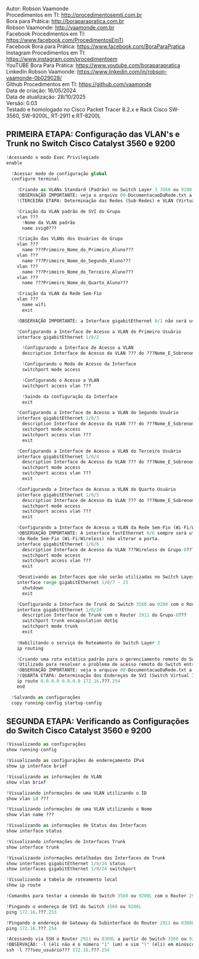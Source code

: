 Autor: Robson Vaamonde<br>
Procedimentos em TI: http://procedimentosemti.com.br<br>
Bora para Prática: http://boraparapratica.com.br<br>
Robson Vaamonde: http://vaamonde.com.br<br>
Facebook Procedimentos em TI: https://www.facebook.com/ProcedimentosEmTi<br>
Facebook Bora para Prática: https://www.facebook.com/BoraParaPratica<br>
Instagram Procedimentos em TI: https://www.instagram.com/procedimentoem<br>
YouTUBE Bora Para Prática: https://www.youtube.com/boraparapratica<br>
LinkedIn Robson Vaamonde: https://www.linkedin.com/in/robson-vaamonde-0b029028/<br>
Github Procedimentos em TI: https://github.com/vaamonde<br>
Data de criação: 16/05/2024<br>
Data de atualização: 28/10/2025<br>
Versão: 0.03<br>
Testado e homologado no Cisco Packet Tracer 8.2.x e Rack Cisco SW-3560, SW-9200L, RT-2911 e RT-8200L

## PRIMEIRA ETAPA: Configuração das VLAN's e Trunk no Switch Cisco Catalyst 3560 e 9200

```python
!Acessando o modo Exec Privilegiado
enable

  !Acessar modo de configuração global
  configure terminal

    !Criando as VLANs Standard (Padrão) no Switch Layer 3 3560 ou 9200
    !OBSERVAÇÃO IMPORTANTE: veja o arquivo 00-DocumentacaoDaRede.txt a partir da linha: 77
    !(TERCEIRA ETAPA: Determinação das Redes (Sub-Redes) e VLAN (Virtual-LAN) de Cada Grupo)

    !Criação da VLAN padrão de SVI do Grupo
    vlan ???
      !Nome da VLAN padrão
      name svig0???

    !Criação das VLANs dos Usuários do Grupo
    vlan ???
      name ???Primeiro_Nome_do_Primeiro_Aluno??? 
    vlan ???
      name ???Primeiro_Nome_do_Segundo_Aluno???
    vlan ???
      name ???Primeiro_Nome_do_Terceiro_Aluno???
    vlan ???
      name ???Primeiro_Nome_do_Quarto_Aluno???

    !Criação da VLAN da Rede Sem-Fio
    vlan ???
      name wifi
      exit

    !OBSERVAÇÃO IMPORTANTE: a Interface gigabitEthernet 0/1 não será usada nesse projeto (Interface Reservada).

    !Configurando a Interface de Acesso a VLAN do Primeiro Usuário
    interface gigabitEthernet 1/0/2

      !Configurando a Interface de Acesso a VLAN
      description Interface de Acesso da VLAN ??? do ???Nome_E_Sobrenome_Primeiro_Usuário???

      !Configurando o Modo de Acesso da Interface
      switchport mode access

      !Configurando o Acesso a VLAN
      switchport access vlan ???

      !Saindo da configuração da Interface
      exit

    !Configurando a Interface de Acesso a VLAN do Segundo Usuário
    interface gigabitEthernet 1/0/3
      description Interface de Acesso da VLAN ??? do ???Nome_E_Sobrenome_Segundo_Usuário???
      switchport mode access
      switchport access vlan ???
      exit

    !Configurando a Interface de Acesso a VLAN do Terceiro Usuário
    interface gigabitEthernet 1/0/4
      description Interface de Acesso da VLAN ??? do ???Nome_E_Sobrenome_Terceiro_Usuário???
      switchport mode access
      switchport access vlan ???
      exit

    !Configurando a Interface de Acesso a VLAN do Quarto Usuário
    interface gigabitEthernet 1/0/5
      description Interface de Acesso da VLAN ??? do ???Nome_E_Sobrenome_Quarto_Usuário???
      switchport mode access
      switchport access vlan ???
      exit

    !Configurando a Interface de Acesso a VLAN da Rede Sem-Fio (Wi-Fi/Wireless)
    !OBSERVAÇÃO IMPORTANTE: A interface fastEthernet 0/6 sempre será utilizada para a VLAN
    !da Rede Sem-Fio (Wi-Fi/Wireless) não alterar a porta.
    interface gigabitEthernet 1/0/6
      description Interface de Acesso da VLAN ???Wireless do Grupo-0???
      switchport mode access
      switchport access vlan ???
      exit

    !Desativando as Interfaces que não serão utilizadas no Switch Layer 3 3560 ou 9200
    interface range gigabitEthernet 1/0/7 - 23
      shutdown
      exit

    !Configurando a Interface de Trunk do Switch 3560 ou 9200 com o Router 2911 ou 8300
    interface gigabitEthernet 1/0/24
      description Interface de Trunk com o Router 2911 do Grupo-0???
      switchport trunk encapsulation dot1q
      switchport mode trunk
      exit
    
    !Habilitando o serviço de Roteamento do Switch Layer 3
    ip routing

    !Criando uma rota estática padrão para o gerenciamento remoto do Switch Layer 3
    !Utilizado para resolver o problema de acesso remoto do Switch entre VLANs
    !OBSERVAÇÃO IMPORTANTE: veja o arquivo 00-DocumentacaoDaRede.txt a partir da linha: 129 
    !(QUARTA ETAPA: Determinação dos Endereços de SVI (Switch Virtual Interface) e Gateway de cada Grupo)
    ip route 0.0.0.0 0.0.0.0 172.16.???.254
    end

  !Salvando as configurações
  copy running-config startup-config
```

## SEGUNDA ETAPA: Verificando as Configurações do Switch Cisco Catalyst 3560 e 9200

```python
!Visualizando as configurações
show running-config

!Visualizando as configurações de endereçamento IPv4
show ip interface brief

!Visualizando as informações de VLAN
show vlan brief

!Visualizando informações de uma VLAN utilizando o ID
show vlan id ???

!Visualizando informações de uma VLAN utilizando o Nome
show vlan name ???

!Visualizando as informações de Status das Interfaces
show interface status

!Visualizando informações de Interfaces Trunk
show interface trunk

!Visualizando informações detalhadas das Interfaces de Trunk
show interfaces gigabitEthernet 1/0/24 status
show interfaces gigabitEthernet 1/0/24 switchport

!Visualizando a tabela de roteamento local
show ip route

!Comandos para testar a conexão do Switch 3560 ou 9200L com o Router 2911 ou 8300L

!Pingando o endereço de SVI do Switch 3560 ou 9200L
ping 172.16.???.253

!Pingando o endereço de Gateway da Subinterface do Router 2911 ou 8300L
ping 172.16.???.254

!Acessando via SSH o Router 2911 ou 8300L a partir do Switch 3560 ou 9200L
!OBSERVAÇÃO: -l (éli não é o número "1" (um) e sim "l" (éli) em minúsculo)
ssh -l ???seu_usuário??? 172.16.???.254
```